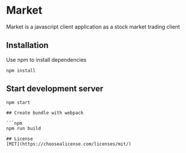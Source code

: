 # Market

Market is a javascript client application as a stock market trading client

## Installation

Use npm to install dependencies

```npm
npm install
```

## Start development server

````npm
npm start

## Create bundle with webpack

```npm
npm run build

## License
[MIT](https://choosealicense.com/licenses/mit/)
````

